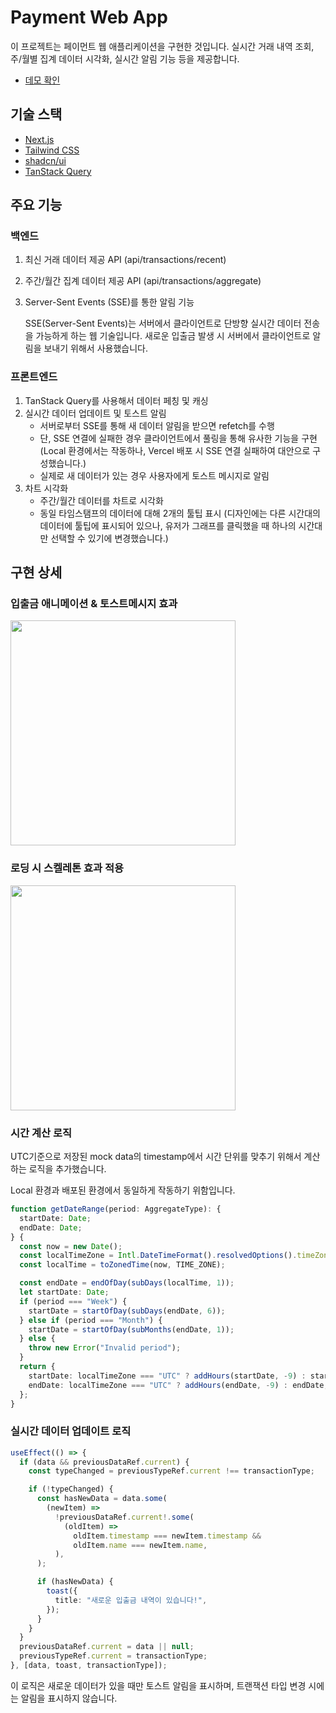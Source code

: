 # Payment Web App

이 프로젝트는 페이먼트 웹 애플리케이션을 구현한 것입니다. 실시간 거래 내역 조회, 주/월별 집계 데이터 시각화, 실시간 알림 기능 등을 제공합니다.

- [데모 확인](https://payment-seonwoo-hans-projects.vercel.app/)

## 기술 스택

- [Next.js](https://nextjs.org/)
- [Tailwind CSS](https://tailwindcss.com/)
- [shadcn/ui](https://ui.shadcn.com/)
- [TanStack Query](https://tanstack.com/query/latest)

## 주요 기능

### 백엔드

1. 최신 거래 데이터 제공 API (api/transactions/recent)
2. 주간/월간 집계 데이터 제공 API (api/transactions/aggregate)
3. Server-Sent Events (SSE)를 통한 알림 기능

   SSE(Server-Sent Events)는 서버에서 클라이언트로 단방향 실시간 데이터 전송을 가능하게 하는 웹 기술입니다. 새로운 입출금 발생 시 서버에서 클라이언트로 알림을 보내기 위해서 사용했습니다.

### 프론트엔드

1. TanStack Query를 사용해서 데이터 페칭 및 캐싱
2. 실시간 데이터 업데이트 및 토스트 알림
   - 서버로부터 SSE를 통해 새 데이터 알림을 받으면 refetch를 수행
   - 단, SSE 연결에 실패한 경우 클라이언트에서 풀링을 통해 유사한 기능을 구현 (Local 환경에서는 작동하나, Vercel 배포 시 SSE 연결 실패하여 대안으로 구성했습니다.)
   - 실제로 새 데이터가 있는 경우 사용자에게 토스트 메시지로 알림
3. 차트 시각화
   - 주간/월간 데이터를 차트로 시각화
   - 동일 타임스탬프의 데이터에 대해 2개의 툴팁 표시
     (디자인에는 다른 시간대의 데이터에 툴팁에 표시되어 있으나, 유저가 그래프를 클릭했을 때 하나의 시간대만 선택할 수 있기에 변경했습니다.)

## 구현 상세

### 입출금 애니메이션 & 토스트메시지 효과

<img width="360" src="https://github.com/user-attachments/assets/4d60f008-886e-43ba-887a-da44eecd5811">

### 로딩 시 스켈레톤 효과 적용

<img width="360" src="https://github.com/user-attachments/assets/2a8416f2-677c-4416-85e7-8e398ffa04c1">

### 시간 계산 로직

UTC기준으로 저장된 mock data의 timestamp에서 시간 단위를 맞추기 위해서 계산하는 로직을 추가했습니다.

Local 환경과 배포된 환경에서 동일하게 작동하기 위함입니다.

```typescript
function getDateRange(period: AggregateType): {
  startDate: Date;
  endDate: Date;
} {
  const now = new Date();
  const localTimeZone = Intl.DateTimeFormat().resolvedOptions().timeZone;
  const localTime = toZonedTime(now, TIME_ZONE);

  const endDate = endOfDay(subDays(localTime, 1));
  let startDate: Date;
  if (period === "Week") {
    startDate = startOfDay(subDays(endDate, 6));
  } else if (period === "Month") {
    startDate = startOfDay(subMonths(endDate, 1));
  } else {
    throw new Error("Invalid period");
  }
  return {
    startDate: localTimeZone === "UTC" ? addHours(startDate, -9) : startDate,
    endDate: localTimeZone === "UTC" ? addHours(endDate, -9) : endDate,
  };
}
```

### 실시간 데이터 업데이트 로직

```typescript
useEffect(() => {
  if (data && previousDataRef.current) {
    const typeChanged = previousTypeRef.current !== transactionType;

    if (!typeChanged) {
      const hasNewData = data.some(
        (newItem) =>
          !previousDataRef.current!.some(
            (oldItem) =>
              oldItem.timestamp === newItem.timestamp &&
              oldItem.name === newItem.name,
          ),
      );

      if (hasNewData) {
        toast({
          title: "새로운 입출금 내역이 있습니다!",
        });
      }
    }
  }
  previousDataRef.current = data || null;
  previousTypeRef.current = transactionType;
}, [data, toast, transactionType]);
```

이 로직은 새로운 데이터가 있을 때만 토스트 알림을 표시하며, 트랜잭션 타입 변경 시에는 알림을 표시하지 않습니다.
